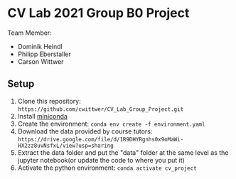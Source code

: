 # CV Lab 2021 Group B0 Project

Team Member:
- Dominik Heindl
- Philipp Eberstaller
- Carson Wittwer

## Setup

1. Clone this repository: `https://github.com/cwittwer/CV_Lab_Group_Project.git`
2. Install [miniconda](https://docs.conda.io/en/latest/miniconda.html)
3. Create the environment: `conda env create -f environment.yaml`
4. Download the data provided by course tutors: `https://drive.google.com/file/d/1R9DHYRgnhs0x9oMaWi-HX2zz8uvNsfxL/view?usp=sharing`
5. Extract the data folder and put the "data" folder at the same level as the jupyter notebook(or update the code to where you put it)
6. Activate the python environment: `conda activate cv_project`

